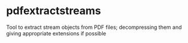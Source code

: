 pdfextractstreams
=================

Tool to extract stream objects from PDF files; decompressing them and giving appropriate extensions if possible

